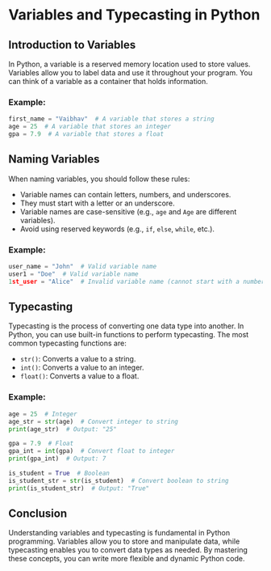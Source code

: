 # Variables and Typecasting in Python

## Introduction to Variables
In Python, a variable is a reserved memory location used to store values. Variables allow you to label data and use it throughout your program. You can think of a variable as a container that holds information.

### Example:
```python
first_name = "Vaibhav"  # A variable that stores a string
age = 25  # A variable that stores an integer
gpa = 7.9  # A variable that stores a float
```

## Naming Variables
When naming variables, you should follow these rules:
- Variable names can contain letters, numbers, and underscores.
- They must start with a letter or an underscore.
- Variable names are case-sensitive (e.g., `age` and `Age` are different variables).
- Avoid using reserved keywords (e.g., `if`, `else`, `while`, etc.).

### Example:
```python
user_name = "John"  # Valid variable name
user1 = "Doe"  # Valid variable name
1st_user = "Alice"  # Invalid variable name (cannot start with a number)
```

## Typecasting
Typecasting is the process of converting one data type into another. In Python, you can use built-in functions to perform typecasting. The most common typecasting functions are:
- `str()`: Converts a value to a string.
- `int()`: Converts a value to an integer.
- `float()`: Converts a value to a float.

### Example:
```python
age = 25  # Integer
age_str = str(age)  # Convert integer to string
print(age_str)  # Output: "25"

gpa = 7.9  # Float
gpa_int = int(gpa)  # Convert float to integer
print(gpa_int)  # Output: 7

is_student = True  # Boolean
is_student_str = str(is_student)  # Convert boolean to string
print(is_student_str)  # Output: "True"
```

## Conclusion
Understanding variables and typecasting is fundamental in Python programming. Variables allow you to store and manipulate data, while typecasting enables you to convert data types as needed. By mastering these concepts, you can write more flexible and dynamic Python code.